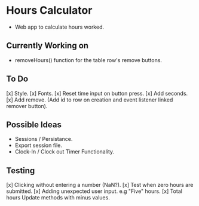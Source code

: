 Hours Calculator
================
- Web app to calculate hours worked.

Currently Working on
--------------------
- removeHours() function for the table row's remove buttons.

To Do
-----
[x] Style.
[x] Fonts.
[x] Reset time input on button press.
[x] Add seconds.
[x] Add remove. (Add id to row on creation and event listener linked remover button).

Possible Ideas
--------------
- Sessions / Persistance.
- Export session file.
- Clock-In / Clock out Timer Functionality.

Testing
-------
[x] Clicking without entering a number (NaN?).
[x] Test when zero hours are submitted.
[x] Adding unexpected user input. e.g "Five" hours.
[x] Total hours Update methods with minus values.
